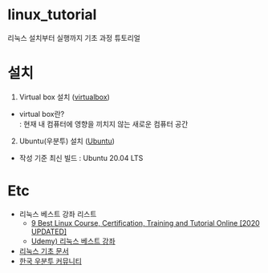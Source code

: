 # linux_tutorial
리눅스 설치부터 실행까지 기초 과정 튜토리얼

# 설치 
 
1. Virtual box 설치 ([virtualbox](https://www.virtualbox.org/wiki/Downloads))
 - virtual box란?  
  : 현재 내 컴퓨터에 영향을 끼치지 않는 새로운 컴퓨터 공간

2. Ubuntu(우분투) 설치 ([Ubuntu](https://ubuntu.com/download/desktop))
 - 작성 기준 최신 빌드 : Ubuntu 20.04 LTS
 
 # Etc
 * 리눅스 베스트 강좌 리스트  
   - [9 Best Linux Course, Certification, Training and Tutorial Online [2020 UPDATED]](https://digitaldefynd.com/best-linux-tutorial-certification-training-course/)
   - [Udemy) 리눅스 베스트 강좌](https://digitaldefynd.com/best-linux-tutorial-certification-training-course/)
 * [리눅스 기초 문서](https://ruinick.tistory.com/203)
 * [한국 우분투 커뮤니티](https://www.ubuntu-kr.org/)
